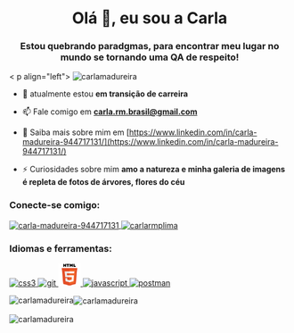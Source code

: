 <h1 align="center">Olá 👋, eu sou a Carla</h1>
<h3 align="center">Estou quebrando paradgmas, para encontrar meu lugar no mundo se tornando uma QA de respeito!</h3>

< p align="left"> <img src="https://komarev.com/ghpvc/?username=carlamadureira&label=Profile%20views&color=0e75b6&style=flat" alt="carlamadureira" /> </p>

- 🔭 atualmente estou **em transição de carreira**

- 📫 Fale comigo em **carla.rm.brasil@gmail.com**

- 📄 Saiba mais sobre mim em [https://www.linkedin.com/in/carla-madureira-944717131/](https://www.linkedin.com/in/carla-madureira-944717131/)

- ⚡ Curiosidades sobre mim **amo a natureza e minha galeria de imagens é repleta de fotos de árvores, flores do céu**

<h3 align="left">Conecte-se comigo:</h3>
<p align="left ">
<a href="https://linkedin.com/in/carla-madureira-944717131" target="blank"><img align="center" src="https://raw.githubusercontent.com/rahuldkjain /github-profile-readme-generator/master/src/images/icons/Social/linked-in-alt.svg" alt="carla-madureira-944717131" height="30" width="40" /></ a>
<a href="https://instagram.com/carlarmplima" target="blank"><img align="center" src="https://raw.githubusercontent.com/rahuldkjain/github-profile-readme-generator/master/src/images/icons/Social/instagram.svg" alt="carlarmplima" height="30" width="40" /></a>
</p >

<h3 align="left">Idiomas e ferramentas:</h3>
<p align="left"> <a href="https://www.w3schools.com/css/" target="_blank" rel="noreferrer"> <img src="https://raw.githubusercontent. com/devicons/devicon/master/icons/css3/css3-original-wordmark.svg" alt="css3" width="40" height="40"/> </a> <a href="https:// git-scm.com/" target="_blank" rel="noreferrer"> <img src="https://www.vectorlogo.zone/logos/git-scm/git-scm-icon.svg" alt=" git" width="40" height="40"/> </a> <a href="https://www.w3.org/html/" target="_blank" rel="noreferrer"> <img src ="https://raw.githubusercontent.com/devicons/devicon/master/icons/html5/html5-original-wordmark.svg" alt="html5" width="40" height="40"/> </a> <a href="https:// developer.mozilla.org/en-US/docs/Web/JavaScript" target="_blank" rel="noreferrer"> <img src="https://raw.githubusercontent.com/devicons/devicon/master/icons/ javascript/javascript-original.svg" alt="javascript" width="40" height="40"/> </a> <a href="https://postman.com" target="_blank" rel=" noreferrer"> <img src="https://www.vectorlogo.zone/logos/getpostman/getpostman-icon.svg" alt="postman" width="40" height="40"/> </a></p>

<p><img align="left" src="https://github-readme-stats.vercel.app/api/top-langs?username=carlamadureira&show_icons=true&locale=en&layout=compact" alt="carlamadureira" /> </p>

<p> <img align="center" src="https://github-readme-stats.vercel.app/api?username=carlamadureira&show_icons=true&locale=en" alt="carlamadureira" /> </p>

<p><img align="center" src="https://github-readme-streak-stats.herokuapp.com/?user=carlamadureira&" alt="carlamadureira" /></p>
